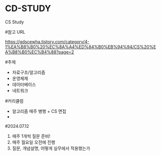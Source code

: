 # CD-STUDY
CS Study

#참고 URL

https://gdscewha.tistory.com/category/4-1%EA%B8%B0%20%EC%8A%A4%ED%84%B0%EB%94%94/CS%20%EA%B8%B0%EC%B4%88?page=2

#주제
- 자료구조/알고리즘
- 운영체제
- 데이터베이스
- 네트워크

#커리큘럼
- 알고리즘 매주 병행 + CS 면접
- 



#2024.07.12
1. 매주 1개씩 질문 준비!
2. 매주 월요일 오전에 진행
3. 질문, 개념설명, 어떻게 실무에서 적용했는가
